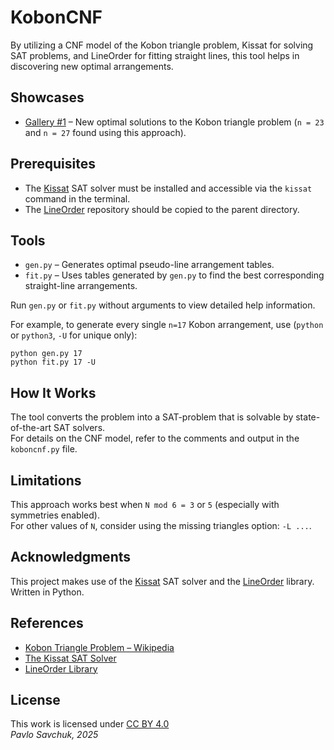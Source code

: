 # KobonCNF

By utilizing a CNF model of the Kobon triangle problem, Kissat for solving SAT problems, and LineOrder for fitting straight lines, this tool helps in discovering new optimal arrangements.

## Showcases

- [Gallery #1](https://zegalur.github.io/line-order/gallery/kobon.html) – New optimal solutions to the Kobon triangle problem (`n = 23` and `n = 27` found using this approach).

## Prerequisites

- The [Kissat](https://github.com/arminbiere/kissat) SAT solver must be installed and accessible via the `kissat` command in the terminal.
- The [LineOrder](https://github.com/zegalur/line-order) repository should be copied to the parent directory.

## Tools

- `gen.py` – Generates optimal pseudo-line arrangement tables.
- `fit.py` – Uses tables generated by `gen.py` to find the best corresponding straight-line arrangements.

Run `gen.py` or `fit.py` without arguments to view detailed help information.

For example, to generate every single `n=17` Kobon arrangement, use (`python` or `python3`, `-U` for unique only):
```
python gen.py 17
python fit.py 17 -U
```

## How It Works

The tool converts the problem into a SAT-problem that is solvable by state-of-the-art SAT solvers.  
For details on the CNF model, refer to the comments and output in the `koboncnf.py` file.

## Limitations

This approach works best when `N mod 6 = 3` or `5` (especially with symmetries enabled).  
For other values of `N`, consider using the missing triangles option: `-L ...`.

## Acknowledgments

This project makes use of the [Kissat](https://github.com/arminbiere/kissat) SAT solver and the [LineOrder](https://github.com/zegalur/line-order) library. Written in Python.

## References

- [Kobon Triangle Problem – Wikipedia](https://en.wikipedia.org/wiki/Kobon_triangle_problem)
- [The Kissat SAT Solver](https://github.com/arminbiere/kissat)
- [LineOrder Library](https://github.com/zegalur/line-order)

## License

This work is licensed under [CC BY 4.0](https://creativecommons.org/licenses/by/4.0/)  
*Pavlo Savchuk, 2025*

